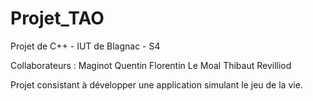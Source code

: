 Projet_TAO
==========

Projet de C++ - IUT de Blagnac - S4

Collaborateurs :
Maginot Quentin
Florentin Le Moal
Thibaut Revilliod

Projet consistant à développer une application simulant le jeu de la vie.